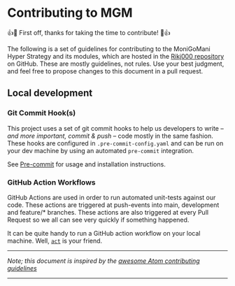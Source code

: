 # Contributing to MGM

👍🎉 First off, thanks for taking the time to contribute! 🎉👍

The following is a set of guidelines for contributing to the MoniGoMani Hyper Strategy and its modules, which are hosted in the [Rikj000 repository](https://github.com/Rikj000/MoniGoMani) on GitHub. These are mostly guidelines, not rules. Use your best judgment, and feel free to propose changes to this document in a pull request.

## Local development

### Git Commit Hook(s)

This project uses a set of git commit hooks to help us developers to write – *and more important, commit & push* – code mostly in the same fashion. These hooks are configured in `.pre-commit-config.yaml` and can be run on your dev machine by using an automated `pre-commit` integration.

See [Pre-commit](https://pre-commit.com) for usage and installation instructions.

### GitHub Action Workflows

GitHub Actions are used in order to run automated unit-tests against our code. These actions are triggered at push-events into main, development and feature/* branches. These actions are also triggered at every Pull Request so we all can see very quickly if something happened.

It can be quite handy to run a GitHub action workflow on your local machine. Well, [`act`](https://github.com/nektos/act) is your friend.

---

*Note; this document is inspired by the [awesome Atom contributing guidelines](https://github.com/atom/atom/blob/master/CONTRIBUTING.md)*

---